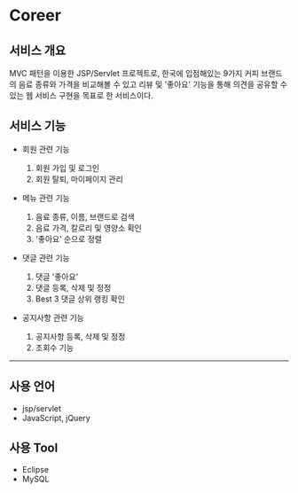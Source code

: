 # Coreer

## 서비스 개요
MVC 패턴을 이용한 JSP/Servlet 프로젝트로, 한국에 입점해있는 9가지 커피 브랜드의 음료 종류와 가격을 비교해볼 수 있고
리뷰 및 '좋아요' 기능을 통해 의견을 공유할 수 있는 웹 서비스 구현을 목표로 한 서비스이다.

## 서비스 기능
* 회원 관련 기능
  1. 회원 가입 및 로그인
  2. 회원 탈퇴, 마이페이지 관리

* 메뉴 관련 기능
  1. 음료 종류, 이름, 브랜드로 검색
  2. 음료 가격, 칼로리 및 영양소 확인
  3. '좋아요' 순으로 정렬

* 댓글 관련 기능
  1. 댓글 '좋아요'
  2. 댓글 등록, 삭제 및 정정
  3. Best 3 댓글 상위 랭킹 확인

* 공지사항 관련 기능
  1. 공지사항 등록, 삭제 및 정정
  2. 조회수 기능


***
## 사용 언어
* jsp/servlet
* JavaScript, jQuery

## 사용 Tool
* Eclipse
* MySQL
